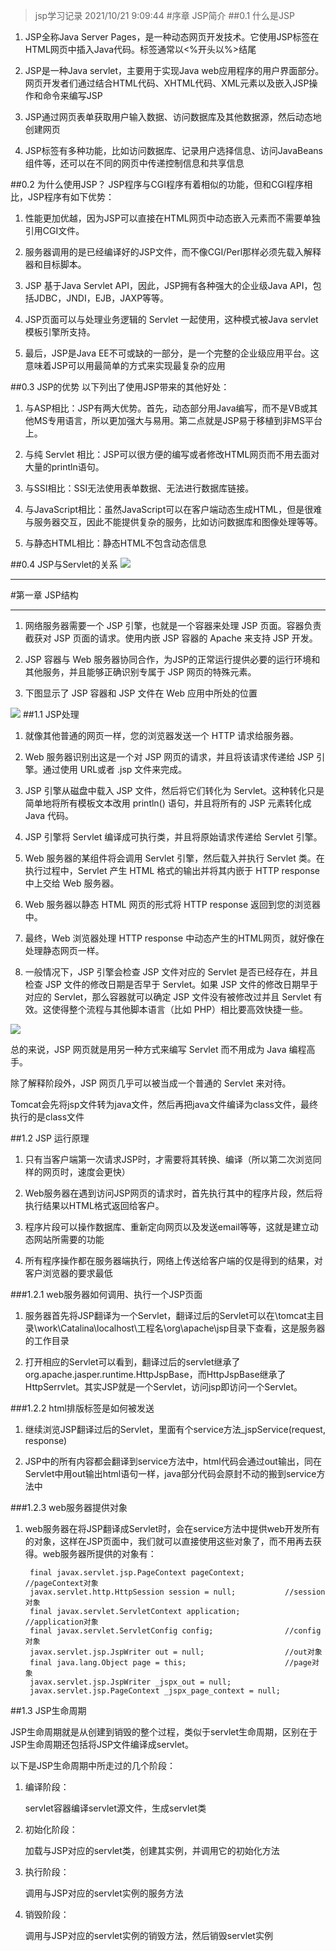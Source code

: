 > jsp学习记录
2021/10/21 9:09:44 
#序章 JSP简介
##0.1 什么是JSP


1. JSP全称Java Server Pages，是一种动态网页开发技术。它使用JSP标签在HTML网页中插入Java代码。标签通常以<%开头以%>结尾



1. JSP是一种Java servlet，主要用于实现Java web应用程序的用户界面部分。网页开发者们通过结合HTML代码、XHTML代码、XML元素以及嵌入JSP操作和命令来编写JSP



1. JSP通过网页表单获取用户输入数据、访问数据库及其他数据源，然后动态地创建网页



1. JSP标签有多种功能，比如访问数据库、记录用户选择信息、访问JavaBeans组件等，还可以在不同的网页中传递控制信息和共享信息

##0.2 为什么使用JSP？
JSP程序与CGI程序有着相似的功能，但和CGI程序相比，JSP程序有如下优势：

1. 性能更加优越，因为JSP可以直接在HTML网页中动态嵌入元素而不需要单独引用CGI文件。


1. 服务器调用的是已经编译好的JSP文件，而不像CGI/Perl那样必须先载入解释器和目标脚本。


1. JSP 基于Java Servlet API，因此，JSP拥有各种强大的企业级Java API，包括JDBC，JNDI，EJB，JAXP等等。


1. JSP页面可以与处理业务逻辑的 Servlet 一起使用，这种模式被Java servlet 模板引擎所支持。


1. 最后，JSP是Java EE不可或缺的一部分，是一个完整的企业级应用平台。这意味着JSP可以用最简单的方式来实现最复杂的应用

##0.3 JSP的优势
以下列出了使用JSP带来的其他好处：



1. 与ASP相比：JSP有两大优势。首先，动态部分用Java编写，而不是VB或其他MS专用语言，所以更加强大与易用。第二点就是JSP易于移植到非MS平台上。


1. 与纯 Servlet 相比：JSP可以很方便的编写或者修改HTML网页而不用去面对大量的println语句。


1. 与SSI相比：SSI无法使用表单数据、无法进行数据库链接。


1. 与JavaScript相比：虽然JavaScript可以在客户端动态生成HTML，但是很难与服务器交互，因此不能提供复杂的服务，比如访问数据库和图像处理等等。


1. 与静态HTML相比：静态HTML不包含动态信息

##0.4 JSP与Servlet的关系
![](./src/2.jfif)


----------

#第一章 JSP结构

----------

1. 网络服务器需要一个 JSP 引擎，也就是一个容器来处理 JSP 页面。容器负责截获对 JSP 页面的请求。使用内嵌 JSP 容器的 Apache 来支持 JSP 开发。



1. JSP 容器与 Web 服务器协同合作，为JSP的正常运行提供必要的运行环境和其他服务，并且能够正确识别专属于 JSP 网页的特殊元素。



1. 下图显示了 JSP 容器和 JSP 文件在 Web 应用中所处的位置

![](./src/jsp-arch.jpg)
##1.1 JSP处理


1.  就像其他普通的网页一样，您的浏览器发送一个 HTTP 请求给服务器。



1. Web 服务器识别出这是一个对 JSP 网页的请求，并且将该请求传递给 JSP 引擎。通过使用 URL或者 .jsp 文件来完成。



1. JSP 引擎从磁盘中载入 JSP 文件，然后将它们转化为 Servlet。这种转化只是简单地将所有模板文本改用 println() 语句，并且将所有的 JSP 元素转化成 Java 代码。


1. JSP 引擎将 Servlet 编译成可执行类，并且将原始请求传递给 Servlet 引擎。



1. Web 服务器的某组件将会调用 Servlet 引擎，然后载入并执行 Servlet 类。在执行过程中，Servlet 产生 HTML 格式的输出并将其内嵌于 HTTP response 中上交给 Web 服务器。



1. Web 服务器以静态 HTML 网页的形式将 HTTP response 返回到您的浏览器中。



1. 最终，Web 浏览器处理 HTTP response 中动态产生的HTML网页，就好像在处理静态网页一样。




1. 一般情况下，JSP 引擎会检查 JSP 文件对应的 Servlet 是否已经存在，并且检查 JSP 文件的修改日期是否早于 Servlet。如果 JSP 文件的修改日期早于对应的 Servlet，那么容器就可以确定 JSP 文件没有被修改过并且 Servlet 有效。这使得整个流程与其他脚本语言（比如 PHP）相比要高效快捷一些。

![](./src/jsp-processing.jpg)

总的来说，JSP 网页就是用另一种方式来编写 Servlet 而不用成为 Java 编程高手。

除了解释阶段外，JSP 网页几乎可以被当成一个普通的 Servlet 来对待。

Tomcat会先将jsp文件转为java文件，然后再把java文件编译为class文件，最终执行的是class文件

##1.2 JSP 运行原理


1. 只有当客户端第一次请求JSP时，才需要将其转换、编译（所以第二次浏览同样的网页时，速度会更快）


1. Web服务器在遇到访问JSP网页的请求时，首先执行其中的程序片段，然后将执行结果以HTML格式返回给客户。


1. 程序片段可以操作数据库、重新定向网页以及发送email等等，这就是建立动态网站所需要的功能


1. 所有程序操作都在服务器端执行，网络上传送给客户端的仅是得到的结果，对客户浏览器的要求最低

###1.2.1 web服务器如何调用、执行一个JSP页面

1. 服务器首先将JSP翻译为一个Servlet，翻译过后的Servlet可以在\tomcat主目录\work\Catalina\localhost\工程名\org\apache\jsp目录下查看，这是服务器的工作目录

1. 打开相应的Servlet可以看到，翻译过后的servlet继承了org.apache.jasper.runtime.HttpJspBase，而HttpJspBase继承了HttpSerrvlet。其实JSP就是一个Servlet，访问jsp即访问一个Servlet。

###1.2.2 html排版标签是如何被发送
 
1. 继续浏览JSP翻译过后的Servlet，里面有个service方法_jspService(request, response)

1. JSP中的所有内容都会翻译到service方法中，html代码会通过out输出，同在Servlet中用out输出html语句一样，java部分代码会原封不动的搬到service方法中

###1.2.3 web服务器提供对象

1. web服务器在将JSP翻译成Servlet时，会在service方法中提供web开发所有的对象，这样在JSP页面中，我们就可以直接使用这些对象了，而不用再去获得。web服务器所提供的对象有：

        final javax.servlet.jsp.PageContext pageContext;         //pageContext对象
        javax.servlet.http.HttpSession session = null;           //session对象
        final javax.servlet.ServletContext application;          //application对象
        final javax.servlet.ServletConfig config;                //config对象
        javax.servlet.jsp.JspWriter out = null;                  //out对象
        final java.lang.Object page = this;                      //page对象
        javax.servlet.jsp.JspWriter _jspx_out = null;            
        javax.servlet.jsp.PageContext _jspx_page_context = null;

##1.3 JSP生命周期

JSP生命周期就是从创建到销毁的整个过程，类似于servlet生命周期，区别在于JSP生命周期还包括将JSP文件编译成servlet。

以下是JSP生命周期中所走过的几个阶段：



1. 编译阶段：

    servlet容器编译servlet源文件，生成servlet类



1. 初始化阶段：

    加载与JSP对应的servlet类，创建其实例，并调用它的初始化方法



1. 执行阶段：

    调用与JSP对应的servlet实例的服务方法



1. 销毁阶段：

    调用与JSP对应的servlet实例的销毁方法，然后销毁servlet实例






